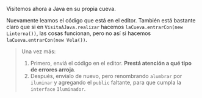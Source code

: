 Visitemos ahora a Java en su propia cueva. 

Nuevamente leamos el código que está en el editor. También está bastante claro que si en `VisitaAJava.realizar` hacemos `laCueva.entrarCon(new Linterna())`, las cosas funcionan, pero no así si hacemos `laCueva.entrarCon(new Vela())`.

> Una vez más:  
> 
>  1. Primero, enviá el código en el editor. **Prestá atención a qué tipo de errores arroja**. 
>  2. Después, envialo de nuevo, pero renombrando `alumbrar` por `iluminar` y agregando el `public` faltante, para que cumpla la `interface` `Iluminador`.

